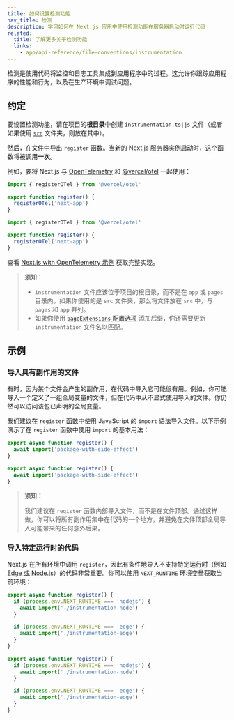 ```yaml
---
title: 如何设置检测功能
nav_title: 检测
description: 学习如何在 Next.js 应用中使用检测功能在服务器启动时运行代码
related:
  title: 了解更多关于检测功能
  links:
    - app/api-reference/file-conventions/instrumentation
---
```


检测是使用代码将监控和日志工具集成到应用程序中的过程。这允许你跟踪应用程序的性能和行为，以及在生产环境中调试问题。

## 约定

要设置检测功能，请在项目的**根目录**中创建 `instrumentation.ts|js` 文件（或者如果使用 [`src`](/docs/nextjs-cn/app/api-reference/file-conventions/src-folder) 文件夹，则放在其中）。

然后，在文件中导出 `register` 函数。当新的 Next.js 服务器实例启动时，这个函数将被调用**一次**。

例如，要将 Next.js 与 [OpenTelemetry](https://opentelemetry.io/) 和 [@vercel/otel](https://vercel.com/docs/observability/otel-overview) 一起使用：

```ts switcher
import { registerOTel } from '@vercel/otel'

export function register() {
  registerOTel('next-app')
}
```

```js switcher
import { registerOTel } from '@vercel/otel'

export function register() {
  registerOTel('next-app')
}
```

查看 [Next.js with OpenTelemetry 示例](https://github.com/vercel/next.js/tree/canary/examples/with-opentelemetry) 获取完整实现。

> **须知**：
>
> - `instrumentation` 文件应该位于项目的根目录，而不是在 `app` 或 `pages` 目录内。如果你使用的是 `src` 文件夹，那么将文件放在 `src` 中，与 `pages` 和 `app` 并列。
> - 如果你使用 [`pageExtensions` 配置选项](/docs/nextjs-cn/app/api-reference/config/next-config-js/pageExtensions) 添加后缀，你还需要更新 `instrumentation` 文件名以匹配。

## 示例

### 导入具有副作用的文件

有时，因为某个文件会产生的副作用，在代码中导入它可能很有用。例如，你可能导入一个定义了一组全局变量的文件，但在代码中从不显式使用导入的文件。你仍然可以访问该包已声明的全局变量。

我们建议在 `register` 函数中使用 JavaScript 的 `import` 语法导入文件。以下示例演示了在 `register` 函数中使用 `import` 的基本用法：

```ts switcher
export async function register() {
  await import('package-with-side-effect')
}
```

```js switcher
export async function register() {
  await import('package-with-side-effect')
}
```

> **须知：**
>
> 我们建议在 `register` 函数内部导入文件，而不是在文件顶部。通过这样做，你可以将所有副作用集中在代码的一个地方，并避免在文件顶部全局导入可能带来的任何意外后果。

### 导入特定运行时的代码

Next.js 在所有环境中调用 `register`，因此有条件地导入不支持特定运行时（例如 [Edge 或 Node.js](/docs/nextjs-cn/app/api-reference/edge)）的代码非常重要。你可以使用 `NEXT_RUNTIME` 环境变量获取当前环境：

```ts switcher
export async function register() {
  if (process.env.NEXT_RUNTIME === 'nodejs') {
    await import('./instrumentation-node')
  }

  if (process.env.NEXT_RUNTIME === 'edge') {
    await import('./instrumentation-edge')
  }
}
```

```js switcher
export async function register() {
  if (process.env.NEXT_RUNTIME === 'nodejs') {
    await import('./instrumentation-node')
  }

  if (process.env.NEXT_RUNTIME === 'edge') {
    await import('./instrumentation-edge')
  }
}
```
